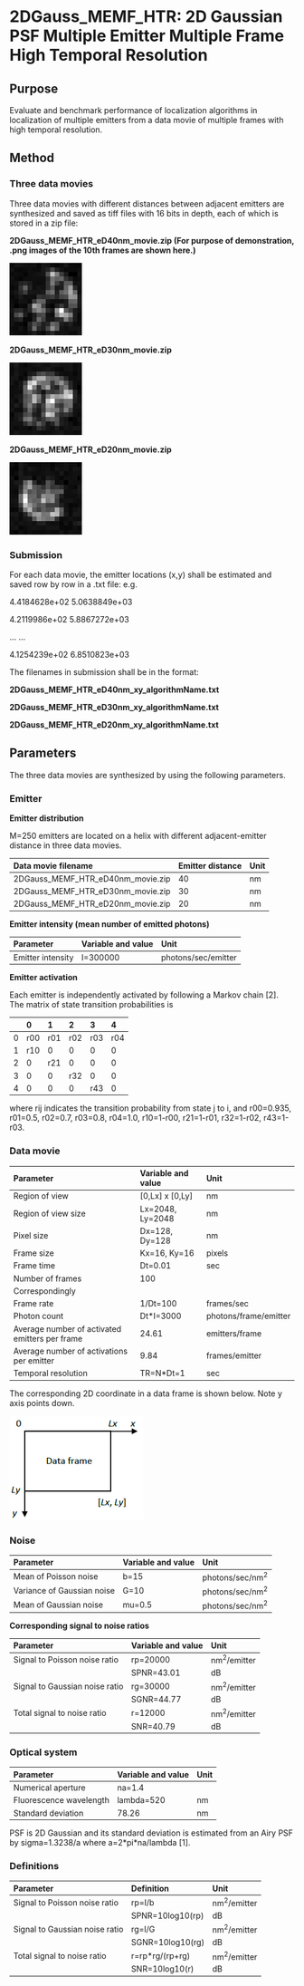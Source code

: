 # 2DGauss_MEMF_HTR: 2D Gaussian PSF Multiple Emitter Multiple Frame High Temporal Resolution 

## Purpose
Evaluate and benchmark performance of localization algorithms in localization of multiple emitters from a data movie of multiple frames with high temporal resolution. 

## Method
### Three data movies 

Three data movies with different distances between adjacent emitters are synthesized and saved as tiff files with 16 bits in depth, each of which is stored in a zip file:

**2DGauss_MEMF_HTR_eD40nm_movie.zip  (For purpose of demonstration, .png images of the 10th frames are shown here.)**

![Alt text](2DGauss_MEMF_HTR_eD40nm_Frame10.png)

**2DGauss_MEMF_HTR_eD30nm_movie.zip**

![Alt text](2DGauss_MEMF_HTR_eD30nm_Frame10.png)

**2DGauss_MEMF_HTR_eD20nm_movie.zip**

![Alt text](2DGauss_MEMF_HTR_eD20nm_Frame10.png)

### Submission 

For each data movie, the emitter locations (x,y) shall be estimated and saved row by row in a .txt file: e.g.

4.4184628e+02   5.0638849e+03

4.2119986e+02   5.8867272e+03

... ...

4.1254239e+02   6.8510823e+03

The filenames in submission shall be in the format: 

**2DGauss_MEMF_HTR_eD40nm_xy_algorithmName.txt** 

**2DGauss_MEMF_HTR_eD30nm_xy_algorithmName.txt** 

**2DGauss_MEMF_HTR_eD20nm_xy_algorithmName.txt** 

## Parameters
The three data movies are synthesized by using the following parameters. 

### Emitter 

**Emitter distribution**

M=250 emitters are located on a helix with different adjacent-emitter distance in three data movies.

|Data movie filename |Emitter distance| Unit|
|:-----|:-----|:-----|
|2DGauss_MEMF_HTR_eD40nm_movie.zip |40|nm|
|2DGauss_MEMF_HTR_eD30nm_movie.zip |30|nm|
|2DGauss_MEMF_HTR_eD20nm_movie.zip |20|nm|

**Emitter intensity (mean number of emitted photons)**

|Parameter |Variable and value| Unit|
|:-----|:-----|:-----|
|Emitter intensity |I=300000|photons/sec/emitter|

**Emitter activation**

Each emitter is independently activated by following a Markov chain [2]. The matrix of state transition probabilities is 

| |0 |1 |2 |3 |4 |
|:-----|:-----|:-----|:-----|:-----|:-----|
|0 |r00 |r01 |r02 |r03 |r04 |
|1 |r10 |0   |0   |0   |0 |
|2 |0   |r21 |0   |0   |0 |
|3 |0   |0   |r32 |0   |0 |
|4 |0   |0   |0   |r43 |0 |

where rij indicates the transition probability from state j to i, and r00=0.935, r01=0.5, r02=0.7, r03=0.8, r04=1.0, r10=1-r00, r21=1-r01, r32=1-r02, r43=1-r03.  

### Data movie 
|Parameter |Variable and value| Unit|
|:-----|:-----|:-----|
|Region of view|[0,Lx] x [0,Ly] |nm| 
|Region of view size|Lx=2048, Ly=2048|nm|
|Pixel size |Dx=128, Dy=128|nm|
|Frame size |Kx=16, Ky=16|pixels|
|Frame time |Dt=0.01|sec|
|Number of frames |100| |
|Correspondingly | |
|Frame rate|1/Dt=100|frames/sec|
|Photon count |Dt\*I=3000|photons/frame/emitter|
|Average number of activated emitters per frame|24.61|emitters/frame|
|Average number of activations per emitter|9.84|frames/emitter|
|Temporal resolution |TR=N\*Dt=1 |sec|

The corresponding 2D coordinate in a data frame is shown below. Note y axis points down. 

![Alt text](https://github.com/SolnBenchmark/Benchmark/blob/master/2DGauss_SESF/FrameCoordinates.png)

### Noise 
|Parameter |Variable and value| Unit|
|:-----|:-----|:-----|
|Mean of Poisson noise |b=15|photons/sec/nm<sup>2</sup>|
|Variance of Gaussian noise |G=10|photons/sec/nm<sup>2</sup>| 
|Mean of Gaussian noise |mu=0.5|photons/sec/nm<sup>2</sup>|

**Corresponding signal to noise ratios**

|Parameter |Variable and value| Unit|
|:-----|:-----|:-----|
|Signal to Poisson noise ratio |rp=20000|nm<sup>2</sup>/emitter|
|                             |SPNR=43.01|dB|
|Signal to Gaussian noise ratio |rg=30000|nm<sup>2</sup>/emitter|
|                             |SGNR=44.77|dB|
|Total signal to noise ratio |r=12000|nm<sup>2</sup>/emitter|
|                           |SNR=40.79|dB|

### Optical system
|Parameter |Variable and value| Unit|
|:-----|:-----|:-----|
|Numerical aperture |na=1.4| |
|Fluorescence wavelength |lambda=520|nm|
|Standard deviation|78.26|nm|

PSF is 2D Gaussian and its standard deviation is estimated from an Airy PSF by sigma=1.3238/a where a=2\*pi\*na/lambda [1]. 

### Definitions
|Parameter |Definition| Unit|
|:-----|:-----|:-----|
|Signal to Poisson noise ratio |rp=I/b|nm<sup>2</sup>/emitter|
| |SPNR=10log10(rp)|dB|
|Signal to Gaussian noise ratio |rg=I/G|nm<sup>2</sup>/emitter|
| |SGNR=10log10(rg)|dB|
|Total signal to noise ratio |r=rp\*rg/(rp+rg)|nm<sup>2</sup>/emitter|
| |SNR=10log10(r)|dB|
